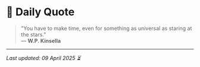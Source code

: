 # 📜 Daily Quote

> "You have to make time, even for something as universal as staring at the stars."  
> — **W.P. Kinsella**

---

_Last updated: 09 April 2025 ⏳_

